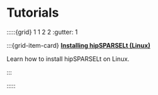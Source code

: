 # Tutorials

:::::{grid} 1 1 2 2
:gutter: 1

:::{grid-item-card}
**[Installing hipSPARSELt (Linux)](./install/linux.md)**

Learn how to install hipSPARSELt on Linux.

:::

:::::
